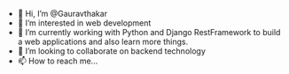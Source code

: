 - 👋 Hi, I’m @Gauravthakar
- 👀 I’m interested in web development
- 🌱 I’m currently working with Python and Django RestFramework to build a web applications and also learn more things.
- 💞️ I’m looking to collaborate on backend technology
- 📫 How to reach me...

<!---
Gauravthakar/Gauravthakar is a ✨ special ✨ repository because its `README.md` (this file) appears on your GitHub profile.
You can click the Preview link to take a look at your changes.
--->
